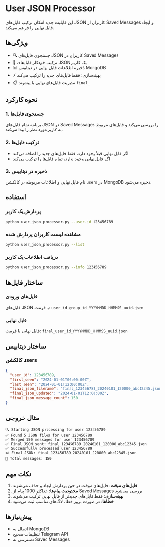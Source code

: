 # User JSON Processor

این قابلیت جدید امکان ترکیب فایل‌های JSON کاربران از Saved Messages و ایجاد فایل نهایی را فراهم می‌کند.

## ویژگی‌ها

- 🔍 جستجوی فایل‌های JSON کاربران در Saved Messages
- 🔄 ترکیب خودکار فایل‌های JSON یک کاربر
- 📊 ذخیره اطلاعات فایل نهایی در دیتابیس MongoDB
- ⚡ بهینه‌سازی: فقط فایل‌های جدید را ترکیب می‌کند
- 📋 مدیریت فایل‌های نهایی با پیشوند `final_`

## نحوه کارکرد

### 1. جستجوی فایل‌ها
برنامه تمام فایل‌های JSON در Saved Messages را بررسی می‌کند و فایل‌های مربوط به کاربر مورد نظر را پیدا می‌کند.

### 2. ترکیب فایل‌ها
- اگر فایل نهایی قبلاً وجود دارد، فقط فایل‌های جدید را اضافه می‌کند
- اگر فایل نهایی وجود ندارد، تمام فایل‌ها را ترکیب می‌کند

### 3. ذخیره در دیتابیس
نام فایل نهایی و اطلاعات مربوطه در کالکشن `users` در MongoDB ذخیره می‌شود.

## استفاده

### پردازش یک کاربر
```bash
python user_json_processor.py --user-id 123456789
```

### مشاهده لیست کاربران پردازش شده
```bash
python user_json_processor.py --list
```

### دریافت اطلاعات یک کاربر
```bash
python user_json_processor.py --info 123456789
```

## ساختار فایل‌ها

### فایل‌های ورودی
فایل‌های JSON با فرمت: `user_id_group_id_YYYYMMDD_HHMMSS_uuid.json`

### فایل نهایی
فایل نهایی با فرمت: `final_user_id_YYYYMMDD_HHMMSS_uuid.json`

## ساختار دیتابیس

### کالکشن users
```json
{
  "user_id": 123456789,
  "first_seen": "2024-01-01T00:00:00Z",
  "last_seen": "2024-01-01T12:00:00Z",
  "final_json_filename": "final_123456789_20240101_120000_abc12345.json",
  "final_json_updated": "2024-01-01T12:00:00Z",
  "final_json_message_count": 150
}
```

## مثال خروجی

```
🔍 Starting JSON processing for user 123456789
✅ Found 5 JSON files for user 123456789
✅ Merged 150 messages for user 123456789
✅ Final JSON sent: final_123456789_20240101_120000_abc12345.json
✅ Successfully processed user 123456789
📊 Final JSON: final_123456789_20240101_120000_abc12345.json
📝 Total messages: 150
```

## نکات مهم

1. **فایل‌های موقت**: فایل‌های موقت در حین پردازش ایجاد و حذف می‌شوند
2. **محدودیت پیام‌ها**: حداکثر 1000 پیام از Saved Messages بررسی می‌شود
3. **بهینه‌سازی**: فقط فایل‌های جدیدتر از فایل نهایی ترکیب می‌شوند
4. **خطاها**: در صورت بروز خطا، لاگ‌های مناسب ثبت می‌شود

## پیش‌نیازها

- اتصال به MongoDB
- تنظیمات صحیح Telegram API
- دسترسی به Saved Messages 